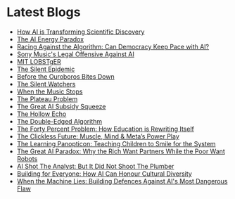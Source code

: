 <!--
**rawveg/rawveg** is a ✨ _special_ ✨ repository because its `README.md` (this file) appears on your GitHub profile.

Here are some ideas to get you started:

- 🔭 I’m currently working on ...
- 🌱 I’m currently learning ...
- 👯 I’m looking to collaborate on ...
- 🤔 I’m looking for help with ...
- 💬 Ask me about ...
- 📫 How to reach me: ...
- 😄 Pronouns: ...
- ⚡ Fun fact: ...
-->

# Latest Blogs
<!-- BLOG-POST-LIST:START -->
- [How AI is Transforming Scientific Discovery](https://dev.to/rawveg/how-ai-is-transforming-scientific-discovery-20jh)
- [The AI Energy Paradox](https://dev.to/rawveg/the-ai-energy-paradox-5a1d)
- [Racing Against the Algorithm: Can Democracy Keep Pace with AI?](https://smarterarticles.co.uk/racing-against-the-algorithm-can-democracy-keep-pace-with-ai?pk_campaign=rss-feed)
- [Sony Music&#39;s Legal Offensive Against AI](https://dev.to/rawveg/sony-musics-legal-offensive-against-ai-4nd7)
- [MIT LOBSTgER](https://dev.to/rawveg/mit-lobstger-2015)
- [The Silent Epidemic](https://dev.to/rawveg/the-silent-epidemic-5cip)
- [Before the Ouroboros Bites Down](https://dev.to/rawveg/before-the-ouroboros-bites-down-1n86)
- [The Silent Watchers](https://dev.to/rawveg/the-silent-watchers-43mn)
- [When the Music Stops](https://dev.to/rawveg/when-the-music-stops-4bf0)
- [The Plateau Problem](https://dev.to/rawveg/the-plateau-problem-5gmc)
- [The Great AI Subsidy Squeeze](https://dev.to/rawveg/the-great-ai-subsidy-squeeze-4pjf)
- [The Hollow Echo](https://dev.to/rawveg/the-hollow-echo-1897)
- [The Double-Edged Algorithm](https://dev.to/rawveg/the-double-edged-algorithm-ebh)
- [The Forty Percent Problem: How Education is Rewriting Itself](https://smarterarticles.co.uk/the-forty-percent-problem-how-education-is-rewriting-itself?pk_campaign=rss-feed)
- [The Clickless Future: Muscle, Mind &amp; Meta’s Power Play](https://smarterarticles.co.uk/the-clickless-future-muscle-mind-and-metas-power-play?pk_campaign=rss-feed)
- [The Learning Panopticon: Teaching Children to Smile for the System](https://smarterarticles.co.uk/the-learning-panopticon-teaching-children-to-smile-for-the-system?pk_campaign=rss-feed)
- [The Great AI Paradox: Why the Rich Want Partners While the Poor Want Robots](https://smarterarticles.co.uk/the-great-ai-paradox-why-the-rich-want-partners-while-the-poor-want-robots?pk_campaign=rss-feed)
- [AI Shot The Analyst: But It Did Not Shoot The Plumber](https://smarterarticles.co.uk/ai-shot-the-analyst-but-it-did-not-shoot-the-plumber?pk_campaign=rss-feed)
- [Building for Everyone: How AI Can Honour Cultural Diversity](https://smarterarticles.co.uk/building-for-everyone-how-ai-can-honour-cultural-diversity?pk_campaign=rss-feed)
- [When the Machine Lies: Building Defences Against AI&#39;s Most Dangerous Flaw](https://smarterarticles.co.uk/when-the-machine-lies-building-defences-against-ais-most-dangerous-flaw?pk_campaign=rss-feed)
<!-- BLOG-POST-LIST:END -->
